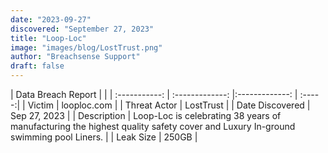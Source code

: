 ```yaml
---
date: "2023-09-27"
discovered: "September 27, 2023"
title: "Loop-Loc"
image: "images/blog/LostTrust.png"
author: "Breachsense Support"
draft: false
---
```


| Data Breach Report           |              | 
| :-----------: | :-------------:     |:-------------:    | :-----:|
| Victim      | looploc.com      | 
| Threat Actor      | LostTrust      | 
| Date Discovered      | Sep 27, 2023      | 
| Description      | Loop-Loc is celebrating 38 years of manufacturing the highest quality safety cover and Luxury In-ground swimming pool Liners.      | 
| Leak Size      | 250GB      | 

